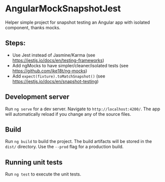 # AngularMockSnapshotJest

Helper simple project for snapshot testing an Angular app with isolated component, thanks mocks. 

## Steps:
- Use Jest instead of Jasmine/Karma (see https://jestjs.io/docs/en/testing-frameworks)
- Add ngMocks to have simpler/cleaner/isolated tests (see https://github.com/ike18t/ng-mocks)
- Add `expect(fixture).toMatchSnapshot()` (see https://jestjs.io/docs/en/snapshot-testing)


## Development server

Run `ng serve` for a dev server. Navigate to `http://localhost:4200/`. The app will automatically reload if you change any of the source files.

## Build

Run `ng build` to build the project. The build artifacts will be stored in the `dist/` directory. Use the `--prod` flag for a production build.

## Running unit tests

Run `ng test` to execute the unit tests.



